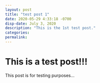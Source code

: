 ```yaml
---
layout: post
title: "test post 1"
date: 2020-05-29 4:33:18 -0700
disp-date: July 3, 2020
description: "This is the 1st test post."
categories:
permalink:
---
```


# This is a test post!!!

This post is for testing purposes...